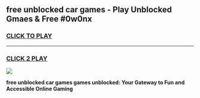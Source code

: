 
## free unblocked car games - Play Unblocked Gmaes & Free #0w0nx
<h3>
<a href="https://news.freeplayer.one?title=free_unblocked_car_games&ref=24F">CLICK TO PLAY</a></h3>
<hr>

<h3>
<a href="https://news.freeplayer.one?title=free_unblocked_car_games&ref=24F">CLICK 2 PLAY</a>
  
</h3>

<a href="https://news.freeplayer.one?title=free_unblocked_car_games&ref=24F/"><img src="https://clearcache.store/games.png"></a>


**free unblocked car games games unblocked: Your Gateway to Fun and Accessible Online Gaming**
